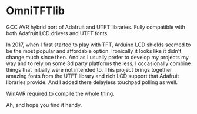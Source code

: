 # OmniTFTlib
GCC AVR hybrid port of Adafruit and UTFT libraries. Fully compatible with both Adafruit LCD drivers and UTFT fonts.

In 2017, when I first started to play with TFT, Arduino LCD shields seemed to be the most popular and affordable
option. Ironically it looks like it didn't change much since then.
And as I usually prefer to develop my projects my way and to rely on some 3d party platforms the less,
I occasionally combine things that initially were not intended to. 
This project brings together amazing fonts from the UTFT library and rich LCD support that Adafruit libraries provide.
And I added there delayless touchpad polling as well.

WinAVR required to compile the whole thing.

Ah, and hope you find it handy.
